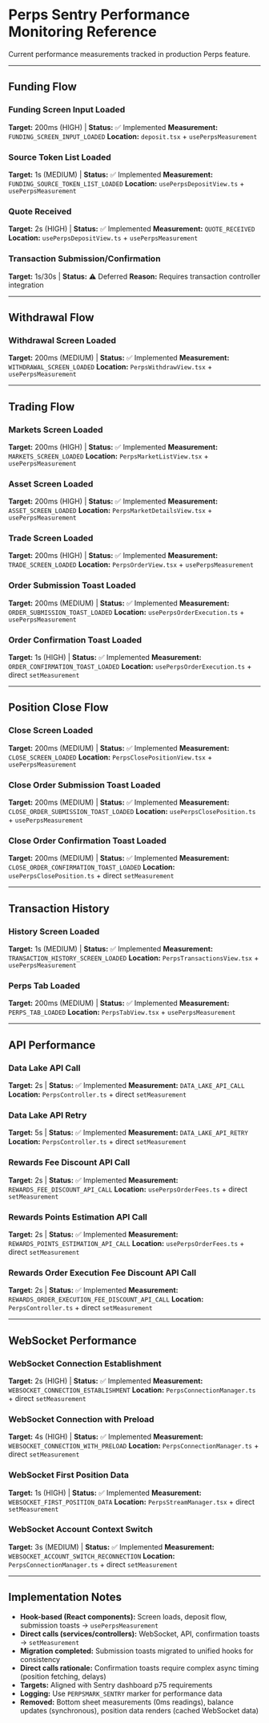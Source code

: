 # Perps Sentry Performance Monitoring Reference

Current performance measurements tracked in production Perps feature.

---

## Funding Flow

### Funding Screen Input Loaded

**Target:** 200ms (HIGH) | **Status:** ✅ Implemented
**Measurement:** `FUNDING_SCREEN_INPUT_LOADED`
**Location:** `deposit.tsx` + `usePerpsMeasurement`

### Source Token List Loaded

**Target:** 1s (MEDIUM) | **Status:** ✅ Implemented
**Measurement:** `FUNDING_SOURCE_TOKEN_LIST_LOADED`
**Location:** `usePerpsDepositView.ts` + `usePerpsMeasurement`

### Quote Received

**Target:** 2s (HIGH) | **Status:** ✅ Implemented
**Measurement:** `QUOTE_RECEIVED`
**Location:** `usePerpsDepositView.ts` + `usePerpsMeasurement`

### Transaction Submission/Confirmation

**Target:** 1s/30s | **Status:** ⚠️ Deferred
**Reason:** Requires transaction controller integration

---

## Withdrawal Flow

### Withdrawal Screen Loaded

**Target:** 200ms (MEDIUM) | **Status:** ✅ Implemented
**Measurement:** `WITHDRAWAL_SCREEN_LOADED`
**Location:** `PerpsWithdrawView.tsx` + `usePerpsMeasurement`

---

## Trading Flow

### Markets Screen Loaded

**Target:** 200ms (HIGH) | **Status:** ✅ Implemented
**Measurement:** `MARKETS_SCREEN_LOADED`
**Location:** `PerpsMarketListView.tsx` + `usePerpsMeasurement`

### Asset Screen Loaded

**Target:** 200ms (HIGH) | **Status:** ✅ Implemented
**Measurement:** `ASSET_SCREEN_LOADED`
**Location:** `PerpsMarketDetailsView.tsx` + `usePerpsMeasurement`

### Trade Screen Loaded

**Target:** 200ms (HIGH) | **Status:** ✅ Implemented
**Measurement:** `TRADE_SCREEN_LOADED`
**Location:** `PerpsOrderView.tsx` + `usePerpsMeasurement`

### Order Submission Toast Loaded

**Target:** 200ms (MEDIUM) | **Status:** ✅ Implemented
**Measurement:** `ORDER_SUBMISSION_TOAST_LOADED`
**Location:** `usePerpsOrderExecution.ts` + `usePerpsMeasurement`

### Order Confirmation Toast Loaded

**Target:** 1s (HIGH) | **Status:** ✅ Implemented
**Measurement:** `ORDER_CONFIRMATION_TOAST_LOADED`
**Location:** `usePerpsOrderExecution.ts` + direct `setMeasurement`

---

## Position Close Flow

### Close Screen Loaded

**Target:** 200ms (MEDIUM) | **Status:** ✅ Implemented
**Measurement:** `CLOSE_SCREEN_LOADED`
**Location:** `PerpsClosePositionView.tsx` + `usePerpsMeasurement`

### Close Order Submission Toast Loaded

**Target:** 200ms (MEDIUM) | **Status:** ✅ Implemented
**Measurement:** `CLOSE_ORDER_SUBMISSION_TOAST_LOADED`
**Location:** `usePerpsClosePosition.ts` + `usePerpsMeasurement`

### Close Order Confirmation Toast Loaded

**Target:** 200ms (MEDIUM) | **Status:** ✅ Implemented
**Measurement:** `CLOSE_ORDER_CONFIRMATION_TOAST_LOADED`
**Location:** `usePerpsClosePosition.ts` + direct `setMeasurement`

---

## Transaction History

### History Screen Loaded

**Target:** 1s (MEDIUM) | **Status:** ✅ Implemented
**Measurement:** `TRANSACTION_HISTORY_SCREEN_LOADED`
**Location:** `PerpsTransactionsView.tsx` + `usePerpsMeasurement`

### Perps Tab Loaded

**Target:** 200ms (MEDIUM) | **Status:** ✅ Implemented
**Measurement:** `PERPS_TAB_LOADED`
**Location:** `PerpsTabView.tsx` + `usePerpsMeasurement`

---

## API Performance

### Data Lake API Call

**Target:** 2s | **Status:** ✅ Implemented
**Measurement:** `DATA_LAKE_API_CALL`
**Location:** `PerpsController.ts` + direct `setMeasurement`

### Data Lake API Retry

**Target:** 5s | **Status:** ✅ Implemented
**Measurement:** `DATA_LAKE_API_RETRY`
**Location:** `PerpsController.ts` + direct `setMeasurement`

### Rewards Fee Discount API Call

**Target:** 2s | **Status:** ✅ Implemented
**Measurement:** `REWARDS_FEE_DISCOUNT_API_CALL`
**Location:** `usePerpsOrderFees.ts` + direct `setMeasurement`

### Rewards Points Estimation API Call

**Target:** 2s | **Status:** ✅ Implemented
**Measurement:** `REWARDS_POINTS_ESTIMATION_API_CALL`
**Location:** `usePerpsOrderFees.ts` + direct `setMeasurement`

### Rewards Order Execution Fee Discount API Call

**Target:** 2s | **Status:** ✅ Implemented
**Measurement:** `REWARDS_ORDER_EXECUTION_FEE_DISCOUNT_API_CALL`
**Location:** `PerpsController.ts` + direct `setMeasurement`

---

## WebSocket Performance

### WebSocket Connection Establishment

**Target:** 2s (HIGH) | **Status:** ✅ Implemented
**Measurement:** `WEBSOCKET_CONNECTION_ESTABLISHMENT`
**Location:** `PerpsConnectionManager.ts` + direct `setMeasurement`

### WebSocket Connection with Preload

**Target:** 4s (HIGH) | **Status:** ✅ Implemented
**Measurement:** `WEBSOCKET_CONNECTION_WITH_PRELOAD`
**Location:** `PerpsConnectionManager.ts` + direct `setMeasurement`

### WebSocket First Position Data

**Target:** 1s (HIGH) | **Status:** ✅ Implemented
**Measurement:** `WEBSOCKET_FIRST_POSITION_DATA`
**Location:** `PerpsStreamManager.tsx` + direct `setMeasurement`

### WebSocket Account Context Switch

**Target:** 3s (MEDIUM) | **Status:** ✅ Implemented
**Measurement:** `WEBSOCKET_ACCOUNT_SWITCH_RECONNECTION`
**Location:** `PerpsConnectionManager.ts` + direct `setMeasurement`

---

## Implementation Notes

- **Hook-based (React components):** Screen loads, deposit flow, submission toasts → `usePerpsMeasurement`
- **Direct calls (services/controllers):** WebSocket, API, confirmation toasts → `setMeasurement`
- **Migration completed:** Submission toasts migrated to unified hooks for consistency
- **Direct calls rationale:** Confirmation toasts require complex async timing (position fetching, delays)
- **Targets:** Aligned with Sentry dashboard p75 requirements
- **Logging:** Use `PERPSMARK_SENTRY` marker for performance data
- **Removed:** Bottom sheet measurements (0ms readings), balance updates (synchronous), position data renders (cached WebSocket data)
